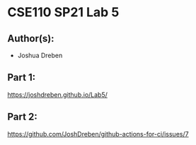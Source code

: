 # CSE110 SP21 Lab 5

## Author(s):
- Joshua Dreben

## Part 1:

https://joshdreben.github.io/Lab5/

## Part 2:

https://github.com/JoshDreben/github-actions-for-ci/issues/7

